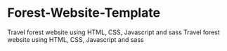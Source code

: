 # Forest-Website-Template
Travel forest website using HTML, CSS, Javascript and sass
Travel forest website using HTML, CSS, Javascript and sass
